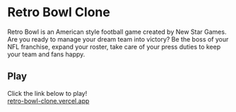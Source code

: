 # Retro Bowl Clone
Retro Bowl is an American style football game created by New Star Games. Are you ready to manage your dream team into victory? Be the boss of your NFL franchise, expand your roster, take care of your press duties to keep your team and fans happy.

## Play 

Click the link below to play!<br>
[retro-bowl-clone.vercel.app](https://retro-bowl-clone.vercel.app/)
